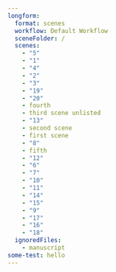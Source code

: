 ```yaml
---
longform:
  format: scenes
  workflow: Default Workflow
  sceneFolder: /
  scenes:
    - "5"
    - "1"
    - "4"
    - "2"
    - "3"
    - "19"
    - "20"
    - fourth
    - third scene unlisted
    - "13"
    - second scene
    - first scene
    - "8"
    - fifth
    - "12"
    - "6"
    - "7"
    - "10"
    - "11"
    - "14"
    - "15"
    - "9"
    - "17"
    - "16"
    - "18"
  ignoredFiles:
    - manuscript
some-test: hello
---
```


